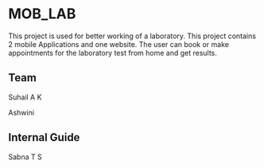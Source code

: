 # MOB_LAB

This project is used for better working of a laboratory. This project contains 2 mobile Applications
and one website. The user can book or make appointments for the laboratory test from home and get results.

## Team

Suhail A K 

Ashwini 

## Internal Guide

Sabna T S
